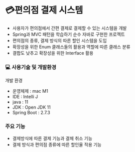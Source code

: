 # 💳편의점 결제 시스템
- 사용자가 편의점에서 간편 결제로 결제할 수 있는 시스템을 개발
- Spring과 MVC 패턴을 학습하기 순수 자바로 구현한 프로젝트
- 편의점의 종류, 결제 방식의 따른 할인 시스템을 도입
- 확장성을 위한 Enum 클래스들의 활용과 역할에 따른 클래스 분류
- 결합도 낮추고 확장성을 위한 Interface 활용

### 💻 사용기술 및 개발환경

개발 환경
- 운영체제 : mac M1
- IDE : Intelli J
- java : 11
- JDK : Open JDK 11
- Spring Boot : 2.7.3

### 주요 기능
- 결제방식에 따른 결제 기능과 결체 취소 기능
- 결제 방식과 편의점 종류에 따른 할인율 적용 기능
